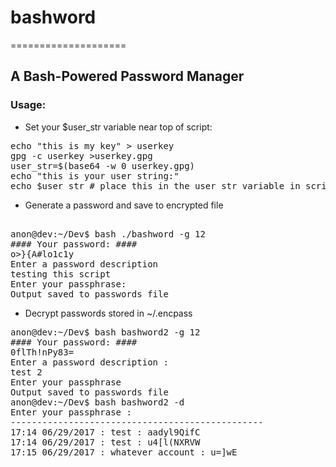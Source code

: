 # bashword
====================
## A Bash-Powered Password Manager


### Usage:


- Set your $user_str variable near top of script:

<pre>
echo "this is my key" > userkey
gpg -c userkey >userkey.gpg
user_str=$(base64 -w 0 userkey.gpg)
echo "this is your user string:"
echo $user_str # place this in the user_str variable in script
</pre>

- Generate a password and save to encrypted file

<pre>

anon@dev:~/Dev$ bash ./bashword -g 12
#### Your password: ####
o>}{A#lo1c1y
Enter a password description
testing this script
Enter your passphrase: 
Output saved to passwords file
</pre>

- Decrypt passwords stored in ~/.encpass

<pre>
anon@dev:~/Dev$ bash bashword2 -g 12
#### Your password: ####
0flTh!nPy83=
Enter a password description :
test 2
Enter your passphrase
Output saved to passwords file
anon@dev:~/Dev$ bash bashword2 -d
Enter your passphrase : 
------------------------------------------------
17:14 06/29/2017 : test : aadyl9QifC
17:14 06/29/2017 : test : u4[l(NXRVW
17:15 06/29/2017 : whatever account : u=]wE<c_f
17:16 06/29/2017 : whatever other acct : QaB^)s7xj
17:24 06/29/2017 : test 2 : 0flTh!nPy83=
-----------------------------------------------
</pre>

